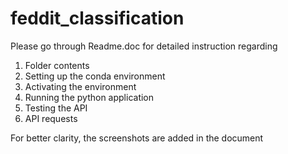 # feddit_classification
Please go through Readme.doc for detailed instruction regarding
1. Folder contents
2. Setting up the conda environment
3. Activating the environment
4. Running the python application
5. Testing the API
6. API requests

For better clarity, the screenshots are added in the document
